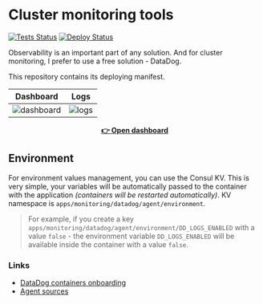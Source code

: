 # Cluster monitoring tools

[![Tests Status][badge_tests]][link_actions]
[![Deploy Status][badge_deploy]][link_deploy]

Observability is an important part of any solution. And for cluster monitoring, I prefer to use a free solution - DataDog.

This repository contains its deploying manifest.

| Dashboard                   | Logs              |
|-----------------------------|-------------------|
| ![dashboard][img-dashboard] | ![logs][img-logs] |

[img-dashboard]:https://user-images.githubusercontent.com/7326800/183681424-77d3184c-09b5-4e17-b719-28b105127e38.png
[img-logs]:https://user-images.githubusercontent.com/7326800/183681454-b699a9ac-3987-4e6f-9361-2fa282480cef.png

<div align="center">

[**👉 Open dashboard**](https://app.datadoghq.eu/)

</div>

## Environment

For environment values management, you can use the Consul KV. This is very simple, your variables will be automatically passed to the container with the application _(containers will be restarted automatically)_. KV namespace is `apps/monitoring/datadog/agent/environment`.

> For example, if you create a key `apps/monitoring/datadog/agent/environment/DD_LOGS_ENABLED` with a value `false` - the environment variable `DD_LOGS_ENABLED` will be available inside the container with a value `false`.

### Links

- [DataDog containers onboarding](https://app.datadoghq.com/logs/onboarding/container)
- [Agent sources](https://github.com/DataDog/datadog-agent)

[badge_tests]:https://img.shields.io/github/workflow/status/iddqd-uk/monitoring/tests/main?logo=github&logoColor=white&label=tests
[badge_deploy]:https://img.shields.io/github/workflow/status/iddqd-uk/monitoring/deploy/main?logo=github&logoColor=white&label=deploy

[link_actions]:https://github.com/iddqd-uk/monitoring/actions
[link_deploy]:https://github.com/iddqd-uk/monitoring/actions/workflows/deploy.yml
